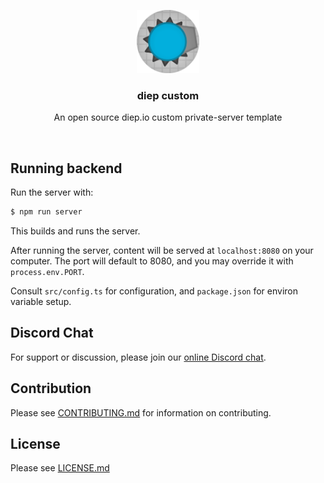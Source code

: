 <br><br>
<div align="center">
<img src="./icon.png" width="20%" />
<h3> diep custom </h3>
<p> An open source diep.io custom private-server template </p>
</div>
<br>

## Running backend

Run the server with:
```bash
$ npm run server
```
This builds and runs the server.

After running the server, content will be served at `localhost:8080` on your computer. The port will default to 8080, and you may override it with `process.env.PORT`.

Consult `src/config.ts` for configuration, and `package.json` for environ variable setup.

## Discord Chat

For support or discussion, please join our [online Discord chat](https://discord.gg/SyxWdxgHnT).


## Contribution

Please see [CONTRIBUTING.md](./CONTRIBUTING.md) for information on contributing.

<!-- OLD TEXT, saving here just for now
  All issues should be relate to critical bugs, stat related inconsistencies, or undefined/misdefined behavior.

  ### Pull Requests

  When making a pull request, please indicate whether you are either:
    1. Patching an issue documented in Issues
    2. Fixing a documentation related error (grammar, syntax, etc in markdown or comments)
    
  If the reason for your pull request differs from these two, then summarize both the issue and the changes you made.
-->

## License

Please see [LICENSE.md](./LICENSE.md)
